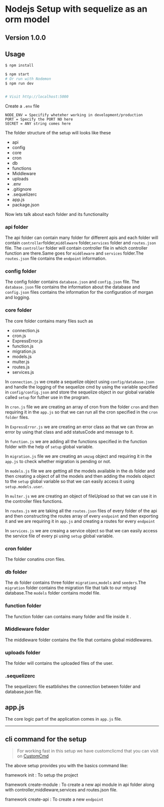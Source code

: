 # Nodejs Setup with sequelize as an orm model

## Version 1.0.0

## Usage

```bash
$ npm install
```

```bash
$ npm start
# Or run with Nodemon
$ npm run dev


# Visit http://localhost:5000
```

Create a `.env` file

```
NODE_ENV = Specifify wheteher working in development/production
PORT = Specify the PORT NO here 
SECRET = ANY string comes here 
```

The folder structure of the setup will looks like these

* api
* config
* core
* cron
* db
* functions
* Middleware
* uploads
* .env
* .gitignore
* .sequelizerc
* app.js
* package.json

Now lets talk about each folder and its functionality

### api folder
 The api folder can contain many folder for different apis and each folder will contain `controller`folder,`middleware` folder,`services` folder and `routes.json` file. The `controller` folder will contain controller file in which controller function are there.Same goes for `middleware` and `services` folder.The `routes.json` file contains the `endpoint` information.


### config folder
 The config folder contains `database.json` and `config.json` file. The `database.json` file contains the information about the database and `config.json` files contains the information for the configuration of morgan and logging.

### core folder
The core folder contains many files such as
    
* connection.js
* cron.js
* ExpressError.js
* function.js
* migration.js
* models.js
* multer.js
* routes.js
* services.js

In `connection.js` we create a sequelize object using `config/database.json` and handle the logging of the sequelize cmd by using the variable specified in `config/config.json` and store the sequelize object in our global variable called `setup` for futher use in the program.

In `cron.js` file we are creating an array of cron from the folder `cron` and then requiring it in the `app.js` so that we can run all the cron specified in the `cron folder` files.

In `ExpressError.js` we are creating an error class ao that we can throw an error by using that class and add statusCode and message to it.

In `function.js` we are adding all the functions specified in the function folder with the help of `setup` global variable.

In `migration.js` file we are creating an `umzug` object and requiring it in the `app.js` to check whether migration is pending or not.

In `models.js` file we are getting all the models available in the `db` folder and then creating a object of all the models and then adding the models object to the `setup` global variable so that we can easily access it using `setup.models.user`.

In `multer.js` we are creating an object of fileUpload so that we can use it in the controller files functions.

In `routes.js` we are taking all the `routes.json` files of every folder of the api and then constructing the  routes array of every `endpoint` and then exporting it and we are requiring it in `app.js` and creating a routes for every `endpoint`

In `services.js` we are creaing a service object so that we can easily access the service file of every pi using `setup` global variable.


### cron folder
The folder conatins cron files.


 ### db folder
 The `db` folder contains three folder `migrations`,`models` and `seeders`.The `migration` folder contains the migration file that talk to our mtysql database.The `models` folder contains model file.

 ### function folder
 The function folder can contains many folder and file inside it .

 ### Middleware folder
 The middleware folder contains the file that contains global middlewares.

 ### uploads folder
 The folder will contains the uploaded files of the user.

 ### .sequelizerc
 The sequelizerc file esatblishes the connection between folder and database.json file.

 ## app.js
 The core logic part of the application comes in `app.js` file.


 ***

 ## cli command for the setup

 >For working fast in this setup we have customclicmd that you can visit on [CustomCmd](https://github.com/NavneetPal/customclicommand)

 The above setup provides you with the basics command like:

 framework init : To setup the project

 framework create-module : To  create a new api module in api folder along with controller,middleware,services and routes.json file.

 framework create-api : To create a new `endpoint`
